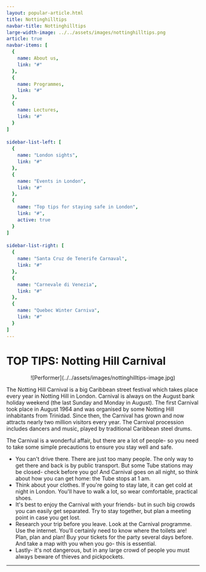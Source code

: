 ```yaml
---
layout: popular-article.html
title: Nottinghilltips
navbar-title: Nottinghilltips
large-width-image: ../../assets/images/nottinghilltips.png
article: true
navbar-items: [
  {
    name: About us,
    link: "#"
  },
  {
    name: Programmes,
    link: "#"
  },
  {
    name: Lectures,
    link: "#"
  }
]

sidebar-list-left: [
  {
    name: "London sights",
    link: "#"
  },
  {
    name: "Events in London",
    link: "#"
  },
  {
    name: "Top tips for staying safe in London",
    link: "#",
    active: true
  }
]

sidebar-list-right: [
  {
    name: "Santa Cruz de Tenerife Carnaval",
    link: "#"
  },
  {
    name: "Carnevale di Venezia",
    link: "#"
  },
  {
    name: "Quebec Winter Carniva",
    link: "#"
  }
]
---
```

# TOP TIPS: Notting Hill Carnival

<center>![Performer](../../assets/images/nottinghilltips-image.jpg)</center>

The Notting Hill Carnival is a big Caribbean street festival which takes place every year in Notting Hill in London. Carnival is always on the August bank holiday weekend (the last Sunday and Monday in August). The first Carnival took place in August 1964 and was organised by some Notting Hill inhabitants from Trinidad. Since then, the Carnival has grown and now attracts nearly two million visitors every year. The Carnival procession includes dancers and music, played by traditional Caribbean steel drums.

The Carnival is a wonderful affair, but there are a lot of people- so you need to take some simple precautions to ensure you stay well and safe.

*   You can't drive there. There are just too many people. The only way to get there and back is by public transport. But some Tube stations may be closed- check before you go! And Carnival goes on all night, so think about how you can get home: the Tube stops at 1 am.
*   Think about your clothes. If you're going to stay late, it can get cold at night in London. You'll have to walk a lot, so wear comfortable, practical shoes.
*   It's best to enjoy the Carnival with your friends- but in such big crowds you can easily get separated. Try to stay together, but plan a meeting point in case you get lost.
*   Research your trip before you leave. Look at the Carnival programme. Use the internet. You'll certainly need to know where the toilets are! Plan, plan and plan! Buy your tickets for the party several days before. And take a map with you when you go- this is essential.
*   Lastly- it's not dangerous, but in any large crowd of people you must always beware of thieves and pickpockets.

* * *
